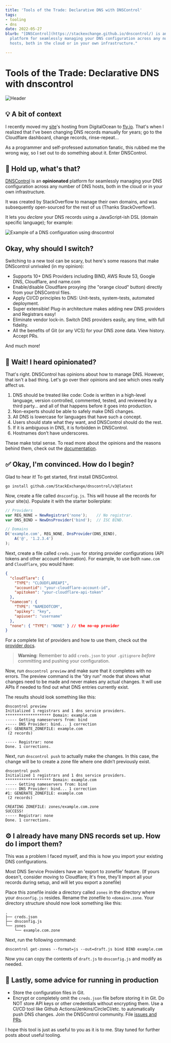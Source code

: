 ```yaml
---
title: 'Tools of the Trade: Declarative DNS with DNSControl'
tags:
- tooling
- dns
date: 2022-05-27
blurb: "[DNSControl](https://stackexchange.github.io/dnscontrol/) is an **opinionated**
  platform for seamlessly managing your DNS configuration across any number of DNS
  hosts, both in the cloud or in your own infrastructure."

---
```

# Tools of the Trade: Declarative DNS with dnscontrol

![Header](https://miro.medium.com/max/1400/0*5Y5xGZXg2_i4dDAb.png)

## 💡 A bit of context

I recently moved my [site](https://sphericalk.at)'s hosting from DigitalOcean to [fly.io](https://fly.io). That's when I realized that I've been changing DNS records manually for years; go to the Cloudflare dashboard, change records, rinse-repeat...

As a programmer and self-professed automation fanatic, this rubbed me the wrong way, so I set out to do something about it. Enter DNSControl.

## 🤔 Hold up, what's that?

[DNSControl](https://stackexchange.github.io/dnscontrol/) is an **opinionated** platform for seamlessly managing your DNS configuration across any number of DNS hosts, both in the cloud or in your own infrastructure.

It was created by StackOverflow to manage their own domains, and was subsequently open-sourced for the rest of us (Thanks StackOverflow!).

It lets you _declare_ your DNS records using a JavaScript-ish DSL (domain specific language); for example:

![Example of a DNS configuration using dnscontrol](https://dev-to-uploads.s3.amazonaws.com/uploads/articles/ofqaevh7g2vd0d1xidrp.png)

## Okay, why should I switch?

Switching to a new tool can be scary, but here's some reasons that make DNScontrol unrivaled (in my opinion):

* Supports 10+ DNS Providers including BIND, AWS Route 53, Google DNS, Cloudflare, and name.com
* Enable/disable Cloudflare proxying (the "orange cloud" button) directly from your DNSControl files.
* Apply CI/CD principles to DNS: Unit-tests, system-tests, automated deployment.
* Super extensible! Plug-in architecture makes adding new DNS providers and Registrars easy!
* Eliminate vendor lock-in. Switch DNS providers easily, any time, with full fidelity.
* All the benefits of Git (or any VCS) for your DNS zone data. View history. Accept PRs.

And much more!

## 🤨 Wait! I heard opinionated?

That's right. DNSControl has opinions about how to manage DNS. However, that isn't a bad thing. Let's go over their opinions and see which ones really affect us.

1. DNS should be treated like code:
   Code is written in a high-level language, version controlled, commented, tested, and reviewed by a third party… and all of that happens before it goes into production.
2. Non-experts should be able to safely make DNS changes.
3. All DNS is lowercase for languages that have such a concept.
4. Users should state what they want, and DNSControl should do the rest.
5. If it is ambiguous in DNS, it is forbidden in DNSControl.
6. Hostnames don’t have underscores.

These make total sense. To read more about the opinions and the reasons behind them, check out the [documentation](https://stackexchange.github.io/dnscontrol/opinions).

## ✅ Okay, I'm convinced. How do I begin?

Glad to hear it! To get started, first install DNSControl.

    go install github.com/StackExchange/dnscontrol/v3@latest

Now, create a file called `dnsconfig.js`. This will house all the records for your site(s). Populate it with the starter boilerplate:

```js
// Providers
var REG_NONE = NewRegistrar('none');    // No registrar.
var DNS_BIND = NewDnsProvider('bind');  // ISC BIND.

// Domains
D('example.com', REG_NONE, DnsProvider(DNS_BIND),
    A('@', '1.2.3.4')
);
```

Next, create a file called `creds.json` for storing provider configurations (API tokens and other account information). For example, to use both `name.com` and `Cloudflare`, you would have:

```json
{
  "cloudflare": {
    "TYPE": "CLOUDFLAREAPI",
    "accountid": "your-cloudflare-account-id",
    "apitoken": "your-cloudflare-api-token"
  },
  "namecom": {
    "TYPE": "NAMEDOTCOM",
    "apikey": "key",
    "apiuser": "username"
  },
  "none": { "TYPE": "NONE" } // the no-op provider
}
```

For a complete list of providers and how to use them, check out the [provider docs](https://stackexchange.github.io/dnscontrol/provider-list).

> **Warning**: Remember to add `creds.json` to your `.gitignore` _before_ committing and pushing your configuration.

Now, run `dnscontrol preview` and make sure that it completes with no errors. The preview command is the “dry run” mode that shows what changes need to be made and never makes any actual changes. It will use APIs if needed to find out what DNS entries currently exist.

The results should look something like this:

    dnscontrol preview
    Initialized 1 registrars and 1 dns service providers.
    ******************** Domain: example.com
    ----- Getting nameservers from: bind
    ----- DNS Provider: bind... 1 correction
    #1: GENERATE_ZONEFILE: example.com
     (2 records)
    
    ----- Registrar: none
    Done. 1 corrections.

Next, run `dnscontrol push` to actually make the changes. In this case, the change will be to create a zone file where one didn’t previously exist.

    dnscontrol push
    Initialized 1 registrars and 1 dns service providers.
    ******************** Domain: example.com
    ----- Getting nameservers from: bind
    ----- DNS Provider: bind... 1 correction
    #1: GENERATE_ZONEFILE: example.com
     (2 records)
    
    CREATING ZONEFILE: zones/example.com.zone
    SUCCESS!
    ----- Registrar: none
    Done. 1 corrections.

## ⚙️ I already have many DNS records set up. How do I import them?

This was a problem I faced myself, and this is how you import your existing DNS configurations.

Most DNS Service Providers have an 'export to zonefile' feature. (If yours doesn't, consider moving to Cloudflare; It's free, they'll import all your records during setup, and will let you export a zonefile)

Place this zonefile inside a directory called `zones` in the directory where your `dnsconfig.js` resides. Rename the zonefile to `<domain>.zone`. Your directory structure should now look something like this:

    .
    ├── creds.json
    ├── dnsconfig.js
    └── zones
        └── example.com.zone

Next, run the following command:

    dnscontrol get-zones --format=js --out=draft.js bind BIND example.com

Now you can copy the contents of `draft.js` to `dnsconfig.js` and modify as needed.

## 🚀 Lastly, some advice for running in production

* Store the configuration files in Git.
* Encrypt or completely omit the `creds.json` file before storing it in Git. Do NOT store API keys or other credentials without encrypting them.
  Use a CI/CD tool like Github Actions/Jenkins/CircleCI/etc. to automatically push DNS changes.
  Join the DNSControl community. File [issues and PRs](https://github.com/StackExchange/dnscontrol).

I hope this tool is just as useful to you as it is to me. Stay tuned for further posts about useful tooling.